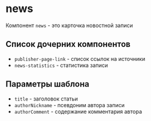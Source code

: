 # news

Компонент `news` - это карточка новостной записи

## Список дочерних компонентов

* `publisher-page-link` - список ссылок на источники
* `news-statistics` - статистика записи

## Параметры шаблона

* `title` - заголовок статьи
* `authorNickname` - псевдоним автора записи
* `authorComment` - содержание комментария автора
